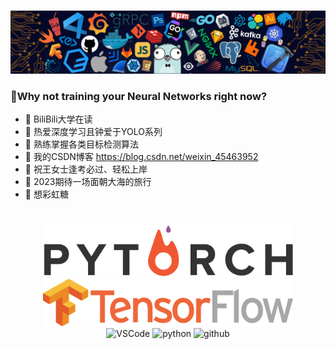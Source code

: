 <h1>
</h1>
<div align="center"><img src="https://github.com/NonnettaWu/NonnettaWu/blob/main/Img/Readme.png" /></div>

### 👺Why not training your Neural Networks right now?

- 🚀 BiliBili大学在读
- 💖 热爱深度学习且钟爱于YOLO系列
- 🤡 熟练掌握各类目标检测算法
- 📑 我的CSDN博客 https://blog.csdn.net/weixin_45463952
- 💑 祝王女士逢考必过、轻松上岸
- 🌊 2023期待一场面朝大海的旅行
- 🍬 想彩虹糖


<h1>
</h1>

<div align="center">
  <img alt="PyTorch" src="https://github.com/NonnettaWu/NonnettaWu/blob/main/Img/PyTorch2.png" width="400" title="PyTorch">
  <img alt="Tensorflow" src="https://github.com/NonnettaWu/NonnettaWu/blob/main/Img/Tensorflow.png" width="400" title="Tensorflow"> 
</div>

<div align="center">
  <img alt="VSCode" src="https://i.giphy.com/media/IdyAQJVN2kVPNUrojM/200.webp" width="100" title="vscode">
  <img alt="python" src="https://i.giphy.com/media/LMt9638dO8dftAjtco/200.webp" width="100" title="python">
  <img alt="github" src="https://i.giphy.com/media/KzJkzjggfGN5Py6nkT/200.webp" width="100" title="github">
</div>

